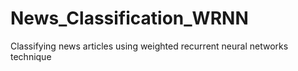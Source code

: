 # News_Classification_WRNN
Classifying news articles using weighted recurrent neural networks technique
